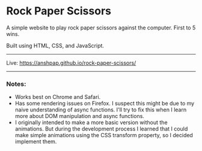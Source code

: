 # Rock Paper Scissors

A simple website to play rock paper scissors against the computer. First to 5 wins.

Built using HTML, CSS, and JavaScript.

---

Live: https://anshpap.github.io/rock-paper-scissors/

---

### Notes:

* Works best on Chrome and Safari.
* Has some rendering issues on Firefox. I suspect this might be due to my naive understanding of async functions. I'll try to fix this when I learn more about DOM manipulation and async functions.
* I originally intended to make a more basic version without the animations. But during the development process I learned that I could make simple animations using the CSS transform property, so I decided implement them.
